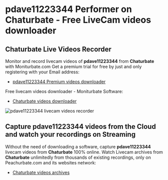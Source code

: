 # pdave11223344 Performer on Chaturbate - Free LiveCam videos downloader

## Chaturbate Live Videos Recorder

Monitor and record livecam videos of **pdave11223344** from **Chaturbate** with Moniturbate.com
Get a premium trial for free by just and only registering with your Email address:
* [pdave11223344 Premium videos downloader](https://moniturbate.com/request-demo-licence-key.html)

Free livecam videos downloader - Moniturbate Software:
* [Chaturbate videos downloader](https://moniturbate.com/moniturbate-download-software.html)

![pdave11223344 livecam videos recorder](https://peachurnet.com/templates/moniturbate-software.png)


## Capture pdave11223344 videos from the Cloud and watch your recordings on Streaming

Without the need of downloading a software, capture **pdave11223344** livecam videos from **Chaturbate** 100% online.
Watch Livecam archives from **Chaturbate** unlimitedly from thousands of existing recordings, only on Peachurbate.com and its websites network:
* [Chaturbate videos archives](https://peachurnet.com/)